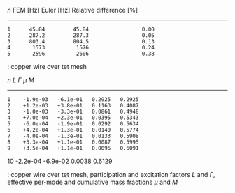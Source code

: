    $n$   FEM \[Hz\]   Euler \[Hz\]   Relative difference \[%\]
  ----- ------------ -------------- ---------------------------
    1      45.84         45.84                 0.00
    2      287.2         287.3                 0.05
    3      803.4         804.5                 0.13
    4       1573          1576                 0.24
    5       2596          2606                 0.38

  : copper wire over tet mesh

   $n$     $L$      $\Gamma$   $\mu$     $M$
  ----- ---------- ---------- -------- --------
    1    -1.9e-03   -6.1e-01   0.2925   0.2925
    2    +1.2e-03   +3.8e-01   0.1163   0.4087
    3    -1.0e-03   -3.3e-01   0.0861   0.4948
    4    +7.0e-04   +2.3e-01   0.0395   0.5343
    5    -6.0e-04   -1.9e-01   0.0292   0.5634
    6    +4.2e-04   +1.3e-01   0.0140   0.5774
    7    -4.0e-04   -1.3e-01   0.0133   0.5908
    8    +3.3e-04   +1.1e-01   0.0087   0.5995
    9    +3.5e-04   +1.1e-01   0.0096   0.6091
   10    -2.2e-04   -6.9e-02   0.0038   0.6129

  : copper wire over tet mesh, participation and excitation factors $L$
  and $\Gamma$, effective per-mode and cumulative mass fractions $\mu$
  and $M$
